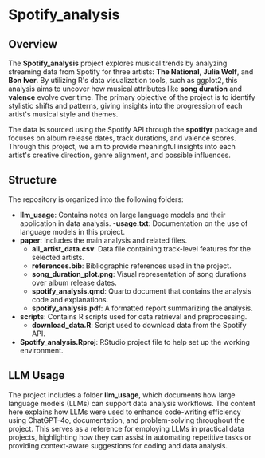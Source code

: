 # Spotify_analysis

## Overview

The **Spotify_analysis** project explores musical trends by analyzing streaming data from Spotify for three artists: **The National**, **Julia Wolf**, and **Bon Iver**. By utilizing R's data visualization tools, such as ggplot2, this analysis aims to uncover how musical attributes like **song duration** and **valence** evolve over time. The primary objective of the project is to identify stylistic shifts and patterns, giving insights into the progression of each artist's musical style and themes.

The data is sourced using the Spotify API through the **spotifyr** package and focuses on album release dates, track durations, and valence scores. Through this project, we aim to provide meaningful insights into each artist's creative direction, genre alignment, and possible influences.

## Structure

The repository is organized into the following folders:

- **llm_usage**: Contains notes on large language models and their application in data analysis.
  -**usage.txt**: Documentation on the use of language models in this project.
- **paper**: Includes the main analysis and related files.
  - **all_artist_data.csv**: Data file containing track-level features for the selected artists.
  - **references.bib**: Bibliographic references used in the project.
  - **song_duration_plot.png**: Visual representation of song durations over album release dates.
  - **spotify_analysis.qmd**: Quarto document that contains the analysis code and explanations.
  - **spotify_analysis.pdf**: A formatted report summarizing the analysis.
- **scripts**: Contains R scripts used for data retrieval and preprocessing.
  - **download_data.R**: Script used to download data from the Spotify API.
- **Spotify_analysis.Rproj**: RStudio project file to help set up the working environment.

## LLM Usage

The project includes a folder **llm_usage**, which documents how large language models (LLMs) can support data analysis workflows. The content here explains how LLMs were used to enhance code-writing efficiency using ChatGPT-4o, documentation, and problem-solving throughout the project. This serves as a reference for employing LLMs in practical data projects, highlighting how they can assist in automating repetitive tasks or providing context-aware suggestions for coding and data analysis.


